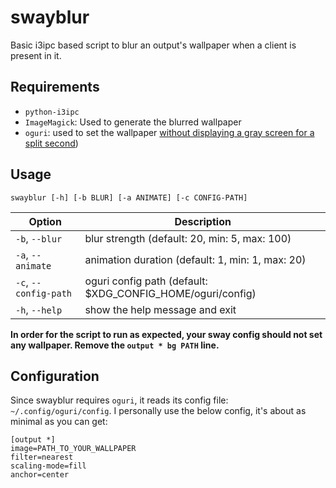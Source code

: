 # swayblur
Basic i3ipc based script to blur an output's wallpaper when a client is present in it.

## Requirements
+ `python-i3ipc`
+ `ImageMagick`: Used to generate the blurred wallpaper
+ `oguri`: used to set the wallpaper [without displaying a gray screen for a split second](https://github.com/swaywm/sway/issues/3693))

## Usage
`swayblur [-h] [-b BLUR] [-a ANIMATE] [-c CONFIG-PATH]`

| Option | Description |
| ------ | ----------- |
| `-b`, `--blur`        | blur strength (default: 20, min: 5, max: 100)                |
| `-a`, `--animate`     | animation duration (default: 1, min: 1, max: 20)             |
| `-c`, `--config-path` | oguri config path (default: $XDG\_CONFIG\_HOME/oguri/config) |
| `-h`, `--help`        | show the help message and exit                               |

**In order for the script to run as expected, your sway config should not set any wallpaper. Remove the `output * bg PATH` line.**

## Configuration
Since swayblur requires `oguri`, it reads its config file: `~/.config/oguri/config`. I personally use the below config, it's about as minimal as you can get:

```
[output *]
image=PATH_TO_YOUR_WALLPAPER
filter=nearest
scaling-mode=fill
anchor=center
```
